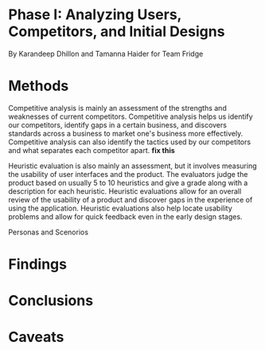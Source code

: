 # Phase I: Analyzing Users, Competitors, and Initial Designs


By Karandeep Dhillon and Tamanna Haider for Team Fridge


# Methods

Competitive analysis is mainly an assessment of the strengths and weaknesses of current competitors. Competitive analysis helps us identify our competitors, identify gaps in a certain business, and discovers standards across a business to market one's business more effectively. Competitive analysis can also identify the tactics used by our competitors and what separates each competitor apart. **fix this**

Heuristic evaluation is also mainly an assessment, but it involves measuring the usability of user interfaces and the product. The evaluators judge the product based on usually 5 to 10 heuristics and give a grade along with a description for each heuristic. Heuristic evaluations allow for an overall review of the usability of a product and discover gaps in the experience of using the application. Heuristic evaluations also help locate usability problems and allow for quick feedback even in the early design stages. 

Personas and Scenorios 

# Findings


# Conclusions

# Caveats
